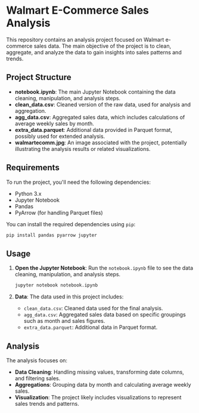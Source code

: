 
# Walmart E-Commerce Sales Analysis

This repository contains an analysis project focused on Walmart e-commerce sales data. The main objective of the project is to clean, aggregate, and analyze the data to gain insights into sales patterns and trends.

## Project Structure

- **notebook.ipynb**: The main Jupyter Notebook containing the data cleaning, manipulation, and analysis steps.
- **clean_data.csv**: Cleaned version of the raw data, used for analysis and aggregation.
- **agg_data.csv**: Aggregated sales data, which includes calculations of average weekly sales by month.
- **extra_data.parquet**: Additional data provided in Parquet format, possibly used for extended analysis.
- **walmartecomm.jpg**: An image associated with the project, potentially illustrating the analysis results or related visualizations.

## Requirements

To run the project, you'll need the following dependencies:
- Python 3.x
- Jupyter Notebook
- Pandas
- PyArrow (for handling Parquet files)

You can install the required dependencies using `pip`:

```bash
pip install pandas pyarrow jupyter
```

## Usage

1. **Open the Jupyter Notebook**: Run the `notebook.ipynb` file to see the data cleaning, manipulation, and analysis steps.
   
   ```bash
   jupyter notebook notebook.ipynb
   ```

2. **Data**: The data used in this project includes:
   - `clean_data.csv`: Cleaned data used for the final analysis.
   - `agg_data.csv`: Aggregated sales data based on specific groupings such as month and sales figures.
   - `extra_data.parquet`: Additional data in Parquet format.

## Analysis

The analysis focuses on:
- **Data Cleaning**: Handling missing values, transforming date columns, and filtering sales.
- **Aggregations**: Grouping data by month and calculating average weekly sales.
- **Visualization**: The project likely includes visualizations to represent sales trends and patterns.

